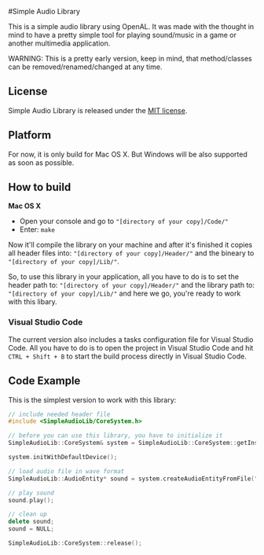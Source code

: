 #Simple Audio Library

This is a simple audio library using OpenAL. It was made with the thought in mind to have a pretty simple tool
for playing sound/music in a game or another multimedia application.

WARNING: This is a pretty early version, keep in mind, that method/classes can be removed/renamed/changed at any time.

## License

Simple Audio Library is released under the [MIT license](http://opensource.org/licenses/MIT).

## Platform

For now, it is only build for Mac OS X. But Windows will be also supported as soon as possible.

## How to build

**Mac OS X**

- Open your console and go to ```"[directory of your copy]/Code/"```
- Enter: ```make```

Now it'll compile the library on your machine and after it's finished it copies all header files into:
```"[directory of your copy]/Header/"``` and the bineary to
```"[directory of your copy]/Lib/"```.

So, to use this library in your application, all you have to do is to set the header path to:
```"[directory of your copy]/Header/"``` and the library path to:
```"[directory of your copy]/Lib/"``` and here we go, you're ready to work with this libary.

### Visual Studio Code

The current version also includes a tasks configuration file for Visual Studio Code. All you have to
do is to open the project in Visual Studio Code and hit ```CTRL + Shift + B``` to start the build process
directly in Visual Studio Code.

## Code Example

This is the simplest version to work with this library:
```c++
// include needed header file
#include <SimpleAudioLib/CoreSystem.h>

// before you can use this library, you have to initialize it
SimpleAudioLib::CoreSystem& system = SimpleAudioLib::CoreSystem::getInstance();

system.initWithDefaultDevice();

// load audio file in wave format
SimpleAudioLib::AudioEntity* sound = system.createAudioEntityFromFile("YourAudioFile.wav");

// play sound
sound.play();

// clean up
delete sound;
sound = NULL;

SimpleAudioLib::CoreSystem::release();
```
